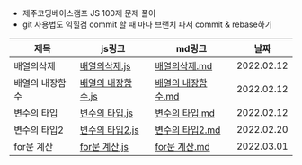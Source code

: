 - 제주코딩베이스캠프 JS 100제 문제 풀이
- git 사용법도 익힐겸 commit 할 때 마다 브랜치 파서 commit & rebase하기

| 제목            | js링크                                              | md링크                                              | 날짜       |
| --------------- | --------------------------------------------------- | --------------------------------------------------- | ---------- |
| 배열의삭제      | [배열의삭제.js](Day1/01.deleteElementInArray.js)       | [배열의삭제.md](Day1/01.deleteElementInArray.md)       | 2022.02.12 |
| 배열의 내장함수 | [배열의 내장함수.js](Day1/02.arrayBuiltInFunctions.js) | [배열의 내장함수.md](Day1/02.arrayBuiltInFunctions.md) | 2022.02.12 |
| 변수의 타입     | [변수의 타입.js](Day1/03.typeOfVariables.js)           | [변수의 타입.md](Day1/03.typeOfVariables.md)           | 2022.02.12 |
| 변수의 타입2     | [변수의 타입2.js](Day2/04.typeOfVariables2.js)           | [변수의 타입2.md](Day2/04.typeOfVariables2.md)           | 2022.02.20 |
| for문 계산     | [for문 계산.js](Day2/05.forStatementCalculation.js)           | [for문 계산.md](Day2/05.forStatementCalculation.md)           | 2022.03.01 |
